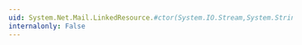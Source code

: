 ```yaml
---
uid: System.Net.Mail.LinkedResource.#ctor(System.IO.Stream,System.String)
internalonly: False
---
```

